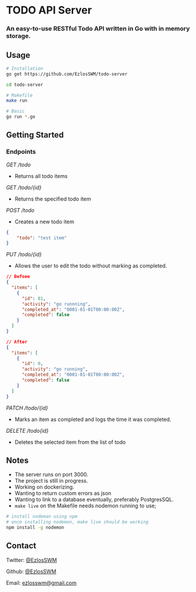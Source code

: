 # TODO API Server 
### An easy-to-use RESTful Todo API written in Go with in memory storage.

## Usage 
```bash
# Installation 
go get https://github.com/EzlosSWM/todo-server

cd todo-server

# Makefile
make run 

# Basic 
go run *.go 
```
## Getting Started 
### Endpoints 
*GET /todo* 
- Returns all todo items

*GET /todo/{id}*
- Returns the specified todo item 

*POST /todo*
- Creates a new todo item 

```JSON
{
    "todo": "test item"
}
```

*PUT /todo/{id}*
- Allows the user to edit the todo without marking as completed. 

```JSON
// Befoee
{
  "items": [
    {
      "id": 81,
      "activity": "go runnning",
      "completed_at": "0001-01-01T00:00:00Z",
      "completed": false
    }
  ]
}

// After
{
  "items": [
    {
      "id": 0,
      "activity": "go running",
      "completed_at": "0001-01-01T00:00:00Z",
      "completed": false
    }
  ]
}
```

*PATCH /todo/{id}*
- Marks an item as completed and logs the time it was completed. 

*DELETE /todo{id}*
- Deletes the selected item from the list of todo 


## Notes
- The server runs on port 3000.
- The project is still in progress.
- Working on dockerizing. 
- Wanting to return custom errors as json 
- Wanting to link to a database eventually, preferably PostgresSQL.
- `make live` on the Makefile needs nodemon running to use; 
```bash 
# install nodeman using npm 
# once installing nodemon, make live should be working
npm install -g nodemon

```


## Contact
Twitter: [@EzlosSWM](https://twitter.com/EzlosSWM)

Github: [@EzlosSWM](https://github.com/EzlosSWM)

Email: ezlosswm@gmail.com